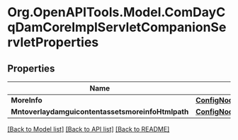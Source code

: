 # Org.OpenAPITools.Model.ComDayCqDamCoreImplServletCompanionServletProperties
## Properties

Name | Type | Description | Notes
------------ | ------------- | ------------- | -------------
**MoreInfo** | [**ConfigNodePropertyString**](ConfigNodePropertyString.md) |  | [optional] 
**MntoverlaydamguicontentassetsmoreinfoHtmlpath** | [**ConfigNodePropertyString**](ConfigNodePropertyString.md) |  | [optional] 

[[Back to Model list]](../README.md#documentation-for-models) [[Back to API list]](../README.md#documentation-for-api-endpoints) [[Back to README]](../README.md)


